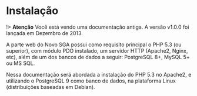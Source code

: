 # Instalação

!> **Atenção** Você está vendo uma documentação antiga. A versão v1.0.0 foi lançada em Dezembro de 2013.

A parte web do Novo SGA possui como requisito principal o PHP 5.3 (ou superior), com módulo PDO instalado, um servidor HTTP (Apache2, Nginx, etc), além de um dos bancos de dados a seguir: PostgreSQL 8+, MySQL 5+ ou MS SQL.

Nessa documentação será abordada a instalação do PHP 5.3 no Apache2, e utilizando o PostgreSQL 9 como banco de dados, na plataforma Linux (distribuições baseadas em Debian).


